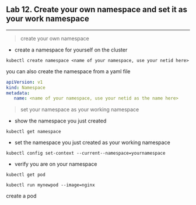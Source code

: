 ## Lab 12. Create your own namespace and set it as your work namespace
___
> create your own namespace

* create a namespace for yourself on the cluster
```
kubectl create namespace <name of your namespace, use your netid here>
```
you can also create the namespace from a yaml file
```yaml
apiVersion: v1
kind: Namespace
metadata:
   name: <name of your namespace, use your netid as the name here>
```

> set your namespace as your working namespace

* show the namespace you just created
```
kubectl get namespace
```
* set the namespace you just created as your working namespace 
```
kubectl config set-context --current--namespace=yournamespace
```

* verify you are on your namespace
```
kubectl get pod

kubectl run mynewpod --image=nginx
```

create a pod 
